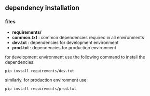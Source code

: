 ## dependency installation

### files

- __requirements/__
 - __common.txt__ : common dependencies required in all environments
 - __dev.txt__ : dependencies for development environment
 - __prod.txt__ : dependencies for production environment

for development environment use the following command to install the dependencies:

    pip install requirements/dev.txt

similarly, for production environment use:

    pip install requirements/prod.txt
